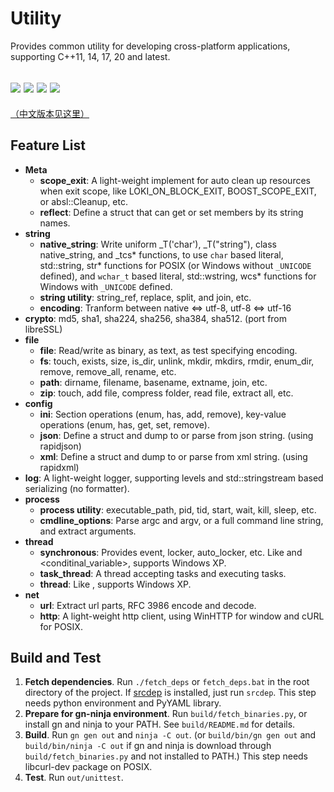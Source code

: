 # Utility
Provides common utility for developing cross-platform applications, supporting C++11, 14, 17, 20 and latest.

![](https://github.com/Streamlet/utility/actions/workflows/windows.yml/badge.svg) ![](https://github.com/Streamlet/utility/actions/workflows/winxp.yml/badge.svg) ![](https://github.com/Streamlet/utility/actions/workflows/linux.yml/badge.svg) ![](https://github.com/Streamlet/utility/actions/workflows/macos.yml/badge.svg)
---
[（中文版本见这里）](README_zh.md)

## Feature List

* **Meta**
  * **scope_exit**: A light-weight implement for auto clean up resources when exit scope, like LOKI_ON_BLOCK_EXIT, BOOST_SCOPE_EXIT, or absl::Cleanup, etc.
  * **reflect**: Define a struct that can get or set members by its string names.
* **string**
  * **native_string**: Write uniform _T('char'), _T("string"), class native_string, and _tcs* functions, to use `char` based literal, std::string, str* functions for POSIX (or Windows without `_UNICODE` defined), and `wchar_t` based literal, std::wstring, wcs* functions for Windows with `_UNICODE` defined.
  * **string utility**: string_ref, replace, split, and join, etc.
  * **encoding**: Tranform between native <=> utf-8, utf-8 <=> utf-16
* **crypto**: md5, sha1, sha224, sha256, sha384, sha512. (port from libreSSL)
* **file**
  * **file**: Read/write as binary, as text, as test specifying encoding.
  * **fs**: touch, exists, size, is_dir, unlink, mkdir, mkdirs, rmdir, enum_dir, remove, remove_all, rename, etc.
  * **path**: dirname, filename, basename, extname, join, etc.
  * **zip**: touch, add file, compress folder, read file, extract all, etc.
* **config**
  * **ini**: Section operations (enum, has, add, remove), key-value operations (enum, has, get, set, remove).
  * **json**: Define a struct and dump to or parse from json string. (using rapidjson)
  * **xml**: Define a struct and dump to or parse from xml string. (using rapidxml)
* **log**: A light-weight logger, supporting levels and std::stringstream based serializing (no formatter).
* **process**
  * **process utility**: executable_path, pid, tid, start, wait, kill, sleep, etc.
  * **cmdline_options**: Parse argc and argv, or a full command line string, and extract arguments.
* **thread**
  * **synchronous**: Provides event, locker, auto_locker, etc. Like <mutex> and <conditinal_variable>, supports Windows XP.
  * **task_thread**: A thread accepting tasks and executing tasks.
  * **thread**: Like <thread>, supports Windows XP.
* **net**
  * **url**: Extract url parts, RFC 3986 encode and decode.
  * **http**: A light-weight http client, using WinHTTP for window and cURL for POSIX.

## Build and Test

1. **Fetch dependencies**. Run `./fetch_deps` or `fetch_deps.bat` in the root directory of the project. If [srcdep](https://github.com/Streamlet/srcdep) is installed, just run `srcdep`. This step needs python environment and PyYAML library.
2. **Prepare for gn-ninja environment**. Run `build/fetch_binaries.py`, or install gn and ninja to your PATH. See `build/README.md` for details.
3. **Build**. Run `gn gen out` and `ninja -C out`. (or `build/bin/gn gen out` and `build/bin/ninja -C out` if gn and ninja is download through `build/fetch_binaries.py` and not installed to PATH.) This step needs libcurl-dev package on POSIX.
4. **Test**. Run `out/unittest`.
